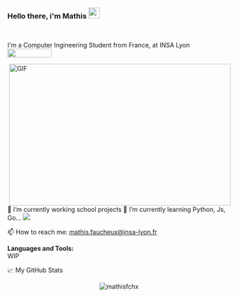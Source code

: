 ### Hello there, i'm Mathis <img src="https://media.giphy.com/media/hvRJCLFzcasrR4ia7z/giphy.gif" width="25px">

<br />

I'm a Computer Ingineering Student from France, at INSA Lyon [<img src="https://www.insa-lyon.fr/sites/www.insa-lyon.fr/files/logo-blanc.png" width="100" height="20">](https://www.insa-lyon.fr)

  <img align="right" alt="GIF" src="https://media.giphy.com/media/xT4Apo7AplrgF9ABzy/giphy.gif" width="500" height="320" />
  
🔭 I’m currently working school projects
🌱 I’m currently learning Python, Js, Go...
![](https://visitor-badge.glitch.me/badge?page_id=mathisfchx.mathisfchx)

📫 How to reach me: mathis.faucheux@insa-lyon.fr

**Languages and Tools:**  
WIP

📈 My GitHub Stats

<p align="center"> <img src="https://github-readme-stats.vercel.app/api?username=mathisfchx&show_icons=true&theme=gotham" alt="mathisfchx" />
